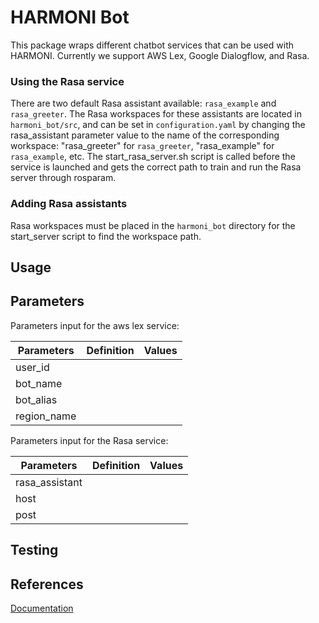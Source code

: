 # HARMONI Bot

This package wraps different chatbot services that can be used with HARMONI. Currently we support AWS Lex, Google Dialogflow, and Rasa.

### Using the Rasa service
There are two default Rasa assistant available: `rasa_example` and `rasa_greeter`. The Rasa workspaces for these assistants are located in 
`harmoni_bot/src`, and can be set in `configuration.yaml` by changing the rasa_assistant parameter value to the name of the corresponding workspace:
"rasa_greeter" for `rasa_greeter`, "rasa_example" for `rasa_example`, etc. The start_rasa_server.sh script is called before
the service is launched and gets the correct path to train and run the Rasa server through rosparam.

### Adding Rasa assistants
Rasa workspaces must be placed in the `harmoni_bot` directory for the start_server script to find the workspace path. 

## Usage
## Parameters

Parameters input for the aws lex service: 

| Parameters           | Definition | Values |
|----------------------|------------|--------|
|user_id               |            |        |
|bot_name              |            |        |
|bot_alias             |            |        |
|region_name           |            |        |

Parameters input for the Rasa service: 

| Parameters           | Definition | Values |
|----------------------|------------|--------|
|rasa_assistant        |            |        |
|host                  |            |        |
|post                  |            |        |

## Testing
## References
[Documentation](https://harmoni.readthedocs.io/en/latest/packages/harmoni_bot.html)